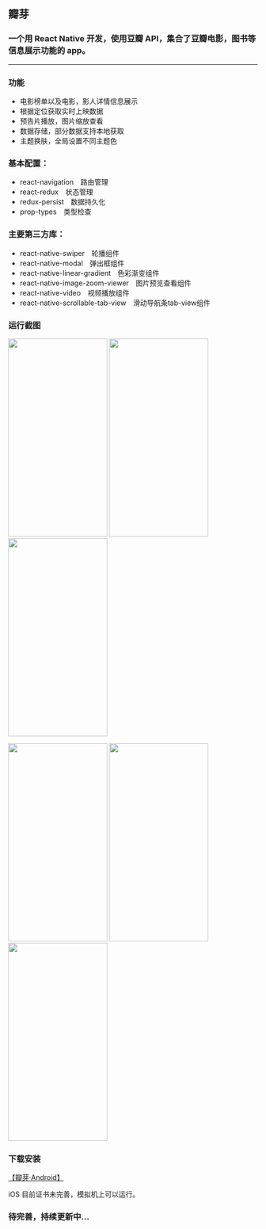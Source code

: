 ## 瓣芽

### 一个用 React Native 开发，使用豆瓣 API，集合了豆瓣电影，图书等信息展示功能的 app。
 
<hr>

### 功能

 - 电影榜单以及电影，影人详情信息展示
 - 根据定位获取实时上映数据
 - 预告片播放，图片缩放查看
 - 数据存储，部分数据支持本地获取
 - 主题换肤，全局设置不同主题色


### 基本配置：

 - react-navigation　路由管理
 - react-redux　状态管理
 - redux-persist　数据持久化
 - prop-types　类型检查

 
### 主要第三方库：

 - react-native-swiper　轮播组件
 - react-native-modal　弹出框组件
 - react-native-linear-gradient　色彩渐变组件
 - react-native-image-zoom-viewer　图片预览查看组件
 - react-native-video　视频播放组件
 - react-native-scrollable-tab-view　滑动导航条tab-view组件

### 运行截图

<image src='https://ae01.alicdn.com/kf/Ha7b4695b9dbe4953a9fff6338d0a9432y.jpg' height='400' width='200'>   <image src='https://ae01.alicdn.com/kf/H3d6ebef9b5ef4194b3d53e97e46324f0h.jpg' height='400' width='200'>   <image src='https://ae01.alicdn.com/kf/H18d94afc82ae473c84f6b0dc03886eb4E.jpg' height='400' width='200'>

<image src='https://ae01.alicdn.com/kf/H1646131009f7434fa8b919496125a7e6B.png' height='400' width='200'>   <image src='https://ae01.alicdn.com/kf/H4a837bd5d10a444ba015c9630fe3a7deV.png' height='400' width='200'>   <image src='https://ae01.alicdn.com/kf/Hfd7e3b717b1f4f6d879d14b4b7b2a10aC.png' height='400' width='200'>




### 下载安装

[【瓣芽·Android】](http://d.7short.com/1aju)

iOS 目前证书未完善，模拟机上可以运行。

### 待完善，持续更新中...


